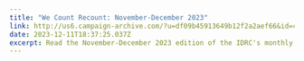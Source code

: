```yaml
---
title: "We Count Recount: November-December 2023"
link: http://us6.campaign-archive.com/?u=df09b45913649b12f2a2aef66&id=cd065d8537
date: 2023-12-11T18:37:25.037Z
excerpt: Read the November-December 2023 edition of the IDRC's monthly newsletter.
---
```

